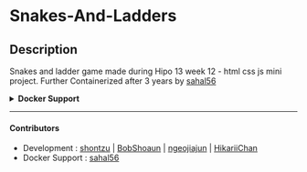 # Snakes-And-Ladders


## Description
Snakes and ladder game made during Hipo 13 week 12 - html css js mini project.
Further Containerized after 3 years by [sahal56](https://github.com/sahal56)


<details>
  <summary> <b> Docker Support </b> </summary>

  ---
  ## Building ⚙️🛠️
  - Building Docker Image
  ```sh
  $ docker build -t <image-name> .
  ```

  - List Docker Images
  ```sh
  $ docker images
  ```
  
  - Save Docker Image Locally
  ```sh
  $ docker save <image-name:tag> -o <./path/image-name.tar>
  ```

  - Save/Push Docker Image to Docker Hub
  ```sh
  $ docker push <user-name/image-name>
  ```
  
  ---
  ## Running 🚀
  - Run Docker Image
  ```sh
  $ docker run -d -p 80:8080 <image-name>
  ```
  > port mapping: -p <host-port>:<container-port>

  - List Docker Running Containers
  ```sh
  $ docker ps
  ```
  > docker ps -a : for all/stopped containers]

  ---
  ## YAY It Works !!! ✨✨✨
  - Visit at <a href="http://localhost:80" target="_blank"> localhost:80 </a>
  
  #### Screensots
  
  <img width="1174" alt="op-local-1" src="https://github.com/user-attachments/assets/0644aeb9-f5b3-4854-a3e5-e541c343c27f" />
  
  <img width="1174" alt="op-local-2" src="https://github.com/user-attachments/assets/7bffa648-5771-49ad-b6bb-28824e85be1f" />

</details>

---
#### Contributors
- Development : [shontzu](https://github.com/shontzu) | [BobShoaun](https://github.com/BobShoaun) | [ngeojiajun](https://github.com/ngeojiajun) | [HikariiChan](https://github.com/HikariiChan)
- Docker Support : [sahal56](https://github.com/sahal56)
